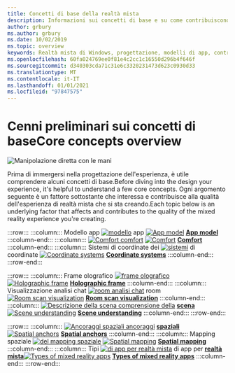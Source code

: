 ```yaml
---
title: Concetti di base della realtà mista
description: Informazioni sui concetti di base e su come contribuiscono alla qualità delle esperienze di realtà miste che si stanno creando per gli utenti.
author: grbury
ms.author: grbury
ms.date: 10/02/2019
ms.topic: overview
keywords: Realtà mista di Windows, progettazione, modelli di app, controlli, stile, HoloLens, interazione, elementi UX, comportamenti, blocchi predefiniti, cuffie per la realtà mista, cuffie di realtà mista di Windows, auricolare di realtà virtuale, HoloLens, MRTK, Toolkit di realtà mista, comfort, modello di app, coordinata, frame olografico
ms.openlocfilehash: 60fa024769ee0f81e4c2cc1c16550d296b4f646f
ms.sourcegitcommit: d340303cda71c31e6c3320231473d623c0930d33
ms.translationtype: MT
ms.contentlocale: it-IT
ms.lasthandoff: 01/01/2021
ms.locfileid: "97847575"
---
```

# <a name="core-concepts-overview"></a><span data-ttu-id="6c2d9-104">Cenni preliminari sui concetti di base</span><span class="sxs-lookup"><span data-stu-id="6c2d9-104">Core concepts overview</span></span>

![Manipolazione diretta con le mani](images/05_CoreConcepts.png)

<span data-ttu-id="6c2d9-106">Prima di immergersi nella progettazione dell'esperienza, è utile comprendere alcuni concetti di base.</span><span class="sxs-lookup"><span data-stu-id="6c2d9-106">Before diving into the design your experience, it's helpful to understand a few core concepts.</span></span> <span data-ttu-id="6c2d9-107">Ogni argomento seguente è un fattore sottostante che interessa e contribuisce alla qualità dell'esperienza di realtà mista che si sta creando.</span><span class="sxs-lookup"><span data-stu-id="6c2d9-107">Each topic below is an underlying factor that affects and contributes to the quality of the mixed reality experience you're creating.</span></span> 

:::row:::
    :::column:::
        <span data-ttu-id="6c2d9-108">Modello app [ ![ modello](images/teleportation-640px.png)](app-model.md) app **[](app-model.md)**</span><span class="sxs-lookup"><span data-stu-id="6c2d9-108">[![App model](images/teleportation-640px.png)](app-model.md) **[App model](app-model.md)**</span></span>
    :::column-end:::
    :::column:::
       <span data-ttu-id="6c2d9-109">[ ![ Comfort comfort](images/comfort-chart.PNG)](comfort.md) **[](comfort.md)**</span><span class="sxs-lookup"><span data-stu-id="6c2d9-109">[![Comfort](images/comfort-chart.PNG)](comfort.md) **[Comfort](comfort.md)**</span></span>
    :::column-end:::
    :::column:::
        <span data-ttu-id="6c2d9-110">Sistemi di coordinate dei [ ![ sistemi](images/coordinate-systems.PNG)](coordinate-systems.md) di coordinate **[](coordinate-systems.md)**</span><span class="sxs-lookup"><span data-stu-id="6c2d9-110">[![Coordinate systems](images/coordinate-systems.PNG)](coordinate-systems.md) **[Coordinate systems](coordinate-systems.md)**</span></span>
    :::column-end:::
:::row-end:::

:::row:::
    :::column:::
        <span data-ttu-id="6c2d9-111">Frame olografico [ ![ frame olografico](images/destinationmars-750px.png)](holographic-frame.md) **[](holographic-frame.md)**</span><span class="sxs-lookup"><span data-stu-id="6c2d9-111">[![Holographic frame](images/destinationmars-750px.png)](holographic-frame.md) **[Holographic frame](holographic-frame.md)**</span></span>
    :::column-end:::
    :::column:::
        <span data-ttu-id="6c2d9-112">Visualizzazione analisi chat [ ![ room analisi chat](images/sr-mixedworld-140429-8pm-00068-1000px.png)](room-scan-visualization.md) room **[](room-scan-visualization.md)**</span><span class="sxs-lookup"><span data-stu-id="6c2d9-112">[![Room scan visualization](images/sr-mixedworld-140429-8pm-00068-1000px.png)](room-scan-visualization.md) **[Room scan visualization](room-scan-visualization.md)**</span></span>
    :::column-end:::
    :::column:::
        <span data-ttu-id="6c2d9-113">[ ![ Descrizione della scena comprensione della](images/scene-understanding.png)](scene-understanding.md) **[scena](scene-understanding.md)**</span><span class="sxs-lookup"><span data-stu-id="6c2d9-113">[![Scene understanding](images/scene-understanding.png)](scene-understanding.md) **[Scene understanding](scene-understanding.md)**</span></span>
    :::column-end:::
:::row-end:::

:::row:::
    :::column:::
        <span data-ttu-id="6c2d9-114">[ ![ Ancoraggi spaziali ancoraggi](images/azurespatialanchors.jpg)](spatial-anchors.md) **[spaziali](spatial-anchors.md)**</span><span class="sxs-lookup"><span data-stu-id="6c2d9-114">[![Spatial anchors](images/azurespatialanchors.jpg)](spatial-anchors.md) **[Spatial anchors](spatial-anchors.md)**</span></span>
    :::column-end:::
    :::column:::
        <span data-ttu-id="6c2d9-115">Mapping spaziale [ ![ del mapping spaziale](images/surfacereconstruction.jpg)](spatial-mapping.md) **[](spatial-mapping.md)**</span><span class="sxs-lookup"><span data-stu-id="6c2d9-115">[![Spatial mapping](images/surfacereconstruction.jpg)](spatial-mapping.md) **[Spatial mapping](spatial-mapping.md)**</span></span>
    :::column-end:::
    :::column:::
        <span data-ttu-id="6c2d9-116">Tipi [ ![ di app per realtà mista](images/enhancedenvironmentapps-640px.jpg)](types-of-mixed-reality-apps.md) di app per **[realtà mista](types-of-mixed-reality-apps.md)**</span><span class="sxs-lookup"><span data-stu-id="6c2d9-116">[![Types of mixed reality apps](images/enhancedenvironmentapps-640px.jpg)](types-of-mixed-reality-apps.md) **[Types of mixed reality apps](types-of-mixed-reality-apps.md)**</span></span>
    :::column-end:::
:::row-end:::

<br>

